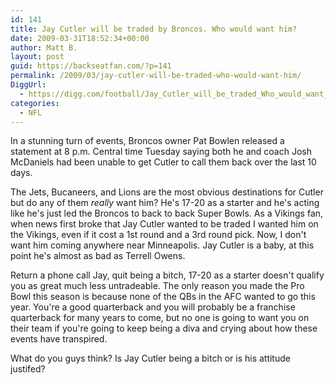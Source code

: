```yaml
---
id: 141
title: Jay Cutler will be traded by Broncos. Who would want him?
date: 2009-03-31T18:52:34+00:00
author: Matt B.
layout: post
guid: https://backseatfan.com/?p=141
permalink: /2009/03/jay-cutler-will-be-traded-who-would-want-him/
DiggUrl:
  - https://digg.com/football/Jay_Cutler_will_be_traded_Who_would_want_him
categories:
  - NFL
---
```


<div class="entry">
  <p>
    In a stunning turn of events, Broncos owner Pat Bowlen released a statement at 8 p.m. Central time Tuesday saying both he and coach Josh McDaniels had been unable to get Cutler to call them back over the last 10 days.
  </p>

  <p>
    The Jets, Bucaneers, and Lions are the most obvious destinations for Cutler but do any of them <em>really</em> want him? He's 17-20 as a starter and he's acting like he's just led the Broncos to back to back Super Bowls. As a Vikings fan, when news first broke that Jay Cutler wanted to be traded I wanted him on the Vikings, even if it cost a 1st round and a 3rd round pick. Now, I don't want him coming anywhere near Minneapolis. Jay Cutler is a baby, at this point he's almost as bad as Terrell Owens.
  </p>

  <p>
    Return a phone call Jay, quit being a bitch, 17-20 as a starter doesn't qualify you as great much less untradeable. The only reason you made the Pro Bowl this season is because none of the QBs in the AFC wanted to go this year. You're a good quarterback and you will probably be a franchise quarterback for many years to come, but no one is going to want you on their team if you're going to keep being a diva and crying about how these events have transpired.
  </p>

  <p>
    What do you guys think? Is Jay Cutler being a bitch or is his attitude justifed?
  </p>
</div>
